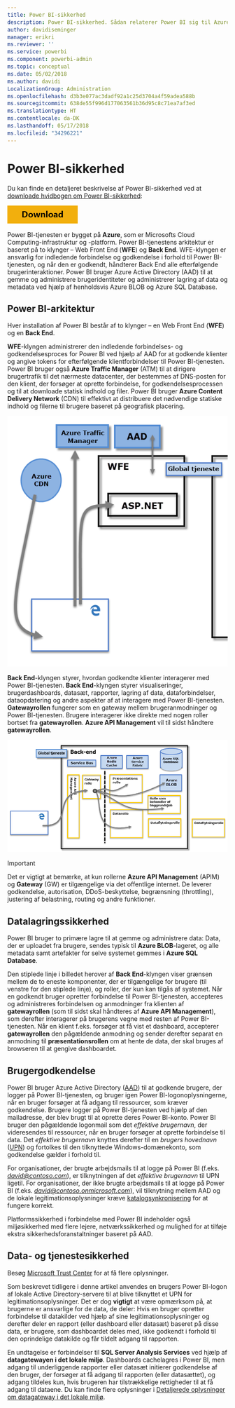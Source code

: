 ```yaml
---
title: Power BI-sikkerhed
description: Power BI-sikkerhed. Sådan relaterer Power BI sig til Azure Active Directory og andre Azure-tjenester. Dette emne indeholder også et link til en hvidbog, der går mere i dybden.
author: davidiseminger
manager: erikri
ms.reviewer: ''
ms.service: powerbi
ms.component: powerbi-admin
ms.topic: conceptual
ms.date: 05/02/2018
ms.author: davidi
LocalizationGroup: Administration
ms.openlocfilehash: d3b3e077ac3dadf92a1c25d3704a4f59adea588b
ms.sourcegitcommit: 638de55f996d177063561b36d95c8c71ea7af3ed
ms.translationtype: HT
ms.contentlocale: da-DK
ms.lasthandoff: 05/17/2018
ms.locfileid: "34296221"
---
```

# <a name="power-bi-security"></a>Power BI-sikkerhed
Du kan finde en detaljeret beskrivelse af Power BI-sikkerhed ved at [downloade hvidbogen om Power BI-sikkerhed](http://go.microsoft.com/fwlink/?LinkId=829185):

[![](media/service-admin-power-bi-security/pbi_security_01.png)](http://go.microsoft.com/fwlink/?LinkId=829185)

Power BI-tjenesten er bygget på **Azure**, som er Microsofts Cloud Computing-infrastruktur og -platform. Power BI-tjenestens arkitektur er baseret på to klynger – Web Front End (**WFE**) og **Back End**. WFE-klyngen er ansvarlig for indledende forbindelse og godkendelse i forhold til Power BI-tjenesten, og når den er godkendt, håndterer Back End alle efterfølgende brugerinteraktioner. Power BI bruger Azure Active Directory (AAD) til at gemme og administrere brugeridentiteter og administrerer lagring af data og metadata ved hjælp af henholdsvis Azure BLOB og Azure SQL Database.

## <a name="power-bi-architecture"></a>Power BI-arkitektur
Hver installation af Power BI består af to klynger – en Web Front End (**WFE**) og en **Back End**.

**WFE**-klyngen administrerer den indledende forbindelses- og godkendelsesproces for Power BI ved hjælp af AAD for at godkende klienter og angive tokens for efterfølgende klientforbindelser til Power BI-tjenesten. Power BI bruger også **Azure Traffic Manager** (ATM) til at dirigere brugertrafik til det nærmeste datacenter, der bestemmes af DNS-posten for den klient, der forsøger at oprette forbindelse, for godkendelsesprocessen og til at downloade statisk indhold og filer. Power BI bruger **Azure Content Delivery Network** (CDN) til effektivt at distribuere det nødvendige statiske indhold og filerne til brugere baseret på geografisk placering.

![](media/service-admin-power-bi-security/pbi_security_v2_wfe.png)

**Back End**-klyngen styrer, hvordan godkendte klienter interagerer med Power BI-tjenesten. **Back End**-klyngen styrer visualiseringer, brugerdashboards, datasæt, rapporter, lagring af data, dataforbindelser, dataopdatering og andre aspekter af at interagere med Power BI-tjenesten. **Gatewayrollen** fungerer som en gateway mellem brugeranmodninger og Power BI-tjenesten. Brugere interagerer ikke direkte med nogen roller bortset fra **gatewayrollen**. **Azure API Management** vil til sidst håndtere **gatewayrollen**.

![](media/service-admin-power-bi-security/pbi_security_v2_backend_updated.png)

> [!IMPORTANT]
> Det er vigtigt at bemærke, at kun rollerne **Azure API Management** (APIM) og **Gateway** (GW) er tilgængelige via det offentlige internet. De leverer godkendelse, autorisation, DDoS-beskyttelse, begrænsning (throttling), justering af belastning, routing og andre funktioner.
> 
> 

## <a name="data-storage-security"></a>Datalagringssikkerhed
Power BI bruger to primære lagre til at gemme og administrere data: Data, der er uploadet fra brugere, sendes typisk til **Azure BLOB**-lageret, og alle metadata samt artefakter for selve systemet gemmes i **Azure SQL Database**.

Den stiplede linje i billedet herover af **Back End**-klyngen viser grænsen mellem de to eneste komponenter, der er tilgængelige for brugere (til venstre for den stiplede linje), og roller, der kun kan tilgås af systemet. Når en godkendt bruger opretter forbindelse til Power BI-tjenesten, accepteres og administreres forbindelsen og anmodninger fra klienten af **gatewayrollen** (som til sidst skal håndteres af **Azure API Management**), som derefter interagerer på brugerens vegne med resten af Power BI-tjenesten. Når en klient f.eks. forsøger at få vist et dashboard, accepterer **gatewayrollen** den pågældende anmodning og sender derefter separat en anmodning til **præsentationsrollen** om at hente de data, der skal bruges af browseren til at gengive dashboardet.

## <a name="user-authentication"></a>Brugergodkendelse
Power BI bruger Azure Active Directory ([AAD](http://azure.microsoft.com/services/active-directory/)) til at godkende brugere, der logger på Power BI-tjenesten, og bruger igen Power BI-logonoplysningerne, når en bruger forsøger at få adgang til ressourcer, som kræver godkendelse. Brugere logger på Power BI-tjenesten ved hjælp af den mailadresse, der blev brugt til at oprette deres Power BI-konto. Power BI bruger den pågældende logonmail som det *effektive brugernavn*, der videresendes til ressourcer, når en bruger forsøger at oprette forbindelse til data. Det *effektive brugernavn* knyttes derefter til en *brugers hovednavn* ([UPN](https://msdn.microsoft.com/library/windows/desktop/aa380525\(v=vs.85\).aspx)) og fortolkes til den tilknyttede Windows-domænekonto, som godkendelse gælder i forhold til.

For organisationer, der brugte arbejdsmails til at logge på Power BI (f.eks.  *david@contoso.com*), er tilknytningen af det *effektive brugernavn* til UPN ligetil. For organisationer, der ikke brugte arbejdsmails til at logge på Power BI (f.eks. *david@contoso.onmicrosoft.com*), vil tilknytning mellem AAD og de lokale legitimationsoplysninger kræve [katalogsynkronisering](https://technet.microsoft.com/library/jj573653.aspx) for at fungere korrekt.

Platformssikkerhed i forbindelse med Power BI indeholder også miljøsikkerhed med flere lejere, netværkssikkerhed og mulighed for at tilføje ekstra sikkerhedsforanstaltninger baseret på AAD.

## <a name="data-and-service-security"></a>Data- og tjenestesikkerhed
Besøg [Microsoft Trust Center](https://www.microsoft.com/trustcenter) for at få flere oplysninger.

Som beskrevet tidligere i denne artikel anvendes en brugers Power BI-logon af lokale Active Directory-servere til at blive tilknyttet et UPN for legitimationsoplysninger. Det er dog **vigtigt** at være opmærksom på, at brugerne er ansvarlige for de data, de deler: Hvis en bruger opretter forbindelse til datakilder ved hjælp af sine legitimationsoplysninger og derefter deler en rapport (eller dashboard eller datasæt) baseret på disse data, er brugere, som dashboardet deles med, ikke godkendt i forhold til den oprindelige datakilde og får tildelt adgang til rapporten.

En undtagelse er forbindelser til **SQL Server Analysis Services** ved hjælp af **datagatewayen i det lokale miljø**. Dashboards cachelagres i Power BI, men adgang til underliggende rapporter eller datasæt initierer godkendelse af den bruger, der forsøger at få adgang til rapporten (eller datasættet), og adgang tildeles kun, hvis brugeren har tilstrækkelige rettigheder til at få adgang til dataene. Du kan finde flere oplysninger i [Detaljerede oplysninger om datagateway i det lokale miljø](service-gateway-onprem-indepth.md).

